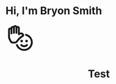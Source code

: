 # Hi, I'm Bryon Smith
<svg xmlns="http://www.w3.org/2000/svg" xmlns:xlink="http://www.w3.org/1999/xlink" aria-hidden="true" role="img" class="iconify iconify--fluent" width="80" height="80" preserveAspectRatio="xMidYMid meet" viewBox="0 0 24 24"><path fill="currentColor" d="M9.235 1.822c.159-.047.33-.072.515-.072c1.096 0 1.746.9 1.746 1.75v3.673a3.07 3.07 0 0 1 1.008-.172C13.902 7 15 8.03 15 9.5a.75.75 0 0 1-.313.61l-1.718 1.229l-.954.832a11.25 11.25 0 0 0-1.71 1.87l-.6.825A2.75 2.75 0 0 1 7.482 16H5.84a2.643 2.643 0 0 1-2.304-1.311a20.699 20.699 0 0 1-.977-1.902C2.274 12.136 2 11.374 2 10.75v-6C2 3.896 2.658 3 3.75 3c.11 0 .216.01.316.026c.193-.681.793-1.276 1.684-1.276c.182 0 .354.026.514.073A1.701 1.701 0 0 1 7.75 1a1.7 1.7 0 0 1 1.485.822ZM7.57 2.57a.271.271 0 0 0-.069.178V7.25a.75.75 0 0 1-1.5 0V3.448a.218.218 0 0 0-.058-.123a.247.247 0 0 0-.192-.075c-.095 0-.147.033-.18.07a.274.274 0 0 0-.07.18v4.25a.75.75 0 0 1-1.5 0v-3a.274.274 0 0 0-.07-.18c-.034-.037-.086-.07-.18-.07s-.146.033-.18.07a.274.274 0 0 0-.07.18v6c0 .28.149.785.433 1.433c.27.615.615 1.255.905 1.759c.196.342.574.558 1.004.558H7.48c.4 0 .776-.192 1.011-.516l.598-.824a12.75 12.75 0 0 1 1.939-2.12l.982-.855a.783.783 0 0 1 .056-.045l1.383-.99c-.124-.408-.476-.65-.946-.65c-.637 0-1.09.4-1.242.535l-.03.026a.75.75 0 0 1-1.236-.571V3.5a.277.277 0 0 0-.07-.181c-.032-.037-.082-.069-.176-.069c-.095 0-.147.033-.18.07a.273.273 0 0 0-.07.18v3.75a.75.75 0 0 1-1.5 0V2.748a.271.271 0 0 0-.07-.178c-.034-.037-.086-.07-.18-.07s-.146.033-.18.07ZM13 15a1 1 0 1 0 0-2a1 1 0 0 0 0 2Zm4 0a1 1 0 1 0 0-2a1 1 0 0 0 0 2Zm-2 7a7.003 7.003 0 0 1-6.734-5.083a3.752 3.752 0 0 0 1.39-.612a5.5 5.5 0 1 0 6.342-6.714L16 9.5c0-.533-.107-1.027-.3-1.465A7 7 0 0 1 15 22Zm-1.802-5.267a.75.75 0 0 0-1.081 1.04A3.99 3.99 0 0 0 15 19a3.99 3.99 0 0 0 2.883-1.227a.75.75 0 1 0-1.081-1.04A2.49 2.49 0 0 1 15 17.5a2.49 2.49 0 0 1-1.802-.767Z"></path></svg>
<h1 align="center">Test</h1>

<image>
